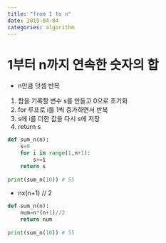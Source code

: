 ```yaml
---
title: "from 1 to n"
date: 2019-04-04
categories: algorithm
---
```


# 1부터 n까지 연속한 숫자의 합

- n만큼 덧셈 반복
1. 합을 기록할 변수 s를 만들고 0으로 초기화
2. for 루프로 i를 1씩 증가하면서 반복
3. s에 i를 더한 값을 다시 s에 저장
4. return s

```python
def sum_n(n):
    s=0
    for i in range(1,n+1):
        s+=i
    return s
    
print(sum_n(10)) # 55
```

- nx(n+1) // 2

```python
def sum_n(n):
    num=n*(n+1)//2
    return num
    
print(sum_n(10)) # 55
```
